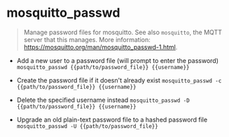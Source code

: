 # mosquitto_passwd
> Manage password files for mosquitto.
> See also `mosquitto`, the MQTT server that this manages.
> More information: <https://mosquitto.org/man/mosquitto_passwd-1.html>.

- Add a new user to a password file (will prompt to enter the password)
`mosquitto_passwd {{path/to/password_file}} {{username}}`

- Create the password file if it doesn't already exist
`mosquitto_passwd -c {{path/to/password_file}} {{username}}`

- Delete the specified username instead
`mosquitto_passwd -D {{path/to/password_file}} {{username}}`

- Upgrade an old plain-text password file to a hashed password file
`mosquitto_passwd -U {{path/to/password_file}}`
